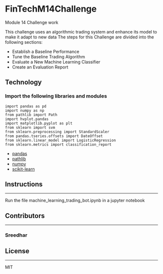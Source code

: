 # FinTechM14Challenge
Module 14 Challenge work

This challenge uses an algorithmic trading system and enhance its model to make it adapt to new data
The steps for this Challenge are divided into the following sections:

* Establish a Baseline Performance
* Tune the Baseline Trading Algorithm
* Evaluate a New Machine Learning Classifier
* Create an Evaluation Report

## Technology
### Import the following libraries and modules

```
import pandas as pd
import numpy as np
from pathlib import Path
import hvplot.pandas
import matplotlib.pyplot as plt
from sklearn import svm
from sklearn.preprocessing import StandardScaler
from pandas.tseries.offsets import DateOffset
from sklearn.linear_model import LogisticRegression
from sklearn.metrics import classification_report
```
* [pandas](https://pandas.pydata.org/)
* [pathlib](https://docs.python.org/3/library/pathlib.html)
* [numpy](https://numpy.org/)
* [scikit-learn](https://scikit-learn.org/stable/modules/classes.html)

## Instructions
---
Run the file machine_learning_trading_bot.ipynb in a jupyter notebook

## Contributors
---
### Sreedhar

## License
---
MIT
